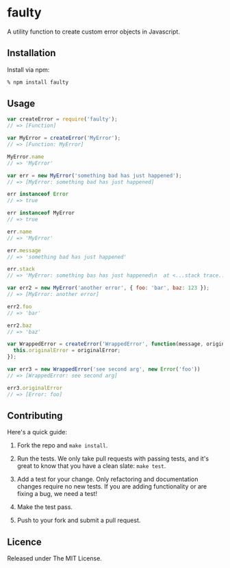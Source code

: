 # faulty

A utility function to create custom error objects in Javascript.



## Installation

Install via npm:

```bash
% npm install faulty
```


## Usage

```js
var createError = require('faulty');
// => [Function]

var MyError = createError('MyError');
// => [Function: MyError]

MyError.name
// => 'MyError'

var err = new MyError('something bad has just happened');
// => [MyError: something bad has just happened]

err instanceof Error
// => true

err instanceof MyError
// => true

err.name
// => 'MyError'

err.message
// => 'something bad has just happened'

err.stack
// => 'MyError: something bas has just happened\n  at <...stack trace...>'

var err2 = new MyError('another error', { foo: 'bar', baz: 123 });
// => [MyError: another error]

err2.foo
// => 'bar'

err2.baz
// => 'baz'

var WrappedError = createError('WrappedError', function(message, originalError) {
  this.originalError = originalError;
});

var err3 = new WrappedError('see second arg', new Error('foo'))
// => [WrappedError: see second arg]

err3.originalError
// => [Error: foo]
```


## Contributing

Here's a quick guide:

1. Fork the repo and `make install`.

2. Run the tests. We only take pull requests with passing tests, and it's great to know that you have a clean slate: `make test`.

3. Add a test for your change. Only refactoring and documentation changes require no new tests. If you are adding functionality or are fixing a bug, we need a test!

4. Make the test pass.

5. Push to your fork and submit a pull request.


## Licence

Released under The MIT License.
